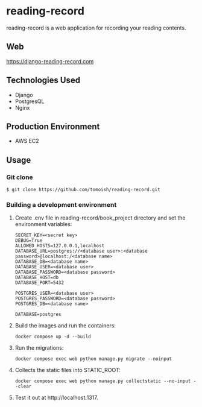 # reading-record

reading-record is a web application for recording your reading contents.

## Web
https://django-reading-record.com

## Technologies Used
- Django 
- PostgresQL
- Nginx

## Production Environment
- AWS EC2

## Usage
### Git clone
```
$ git clone https://github.com/tomoish/reading-record.git
```

### Building a development environment

1. Create .env file in reading-record/book_project directory and set the environment variables:
    ```
    SECRET_KEY=<secret key>
    DEBUG=True
    ALLOWED_HOSTS=127.0.0.1,localhost
    DATABASE_URL=postgres://<database user>:<database password>@localhost:/<database name>
    DATABASE_DB=<database name>
    DATABASE_USER=<database user>
    DATABASE_PASSWORD=<database password>
    DATABASE_HOST=db
    DATABASE_PORT=5432
    
    POSTGRES_USER=<database user>
    POSTGRES_PASSWORD=<database password>
    POSTGRES_DB=<database name>

    DATABASE=postgres
    ```
2. Build the images and run the containers:
   ```
   docker compose up -d --build
   ```
3. Run the migrations:
   ```
   docker compose exec web python manage.py migrate --noinput
   ```
4. Collects the static files into STATIC_ROOT:
   ```
   docker compose exec web python manage.py collectstatic --no-input --clear
   ```
5. Test it out at http://localhost:1317.
